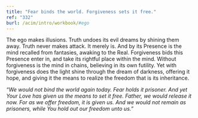 ```yaml
---
title: "Fear binds the world. Forgiveness sets it free."
ref: "332"
burl: /acim/intro/workbook/#ego
---
```


The ego makes illusions. Truth undoes its evil dreams by shining them
away. Truth never makes attack. It merely is. And by its Presence is the
mind recalled from fantasies, awaking to the Real. Forgiveness bids this
Presence enter in, and take its rightful place within the mind. Without
forgiveness is the mind in chains, believing in its own futility. Yet
with forgiveness does the light shine through the dream of darkness,
offering it hope, and giving it the means to realize the freedom that is
its inheritance.

*“We would not bind the world again today. Fear holds it prisoner. And
yet Your Love has given us the means to set it free. Father, we would
release it now. For as we offer freedom, it is given us. And we would
not remain as prisoners, while You hold out our freedom unto us.”*

